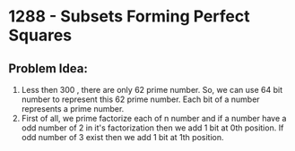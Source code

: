 # 1288 - Subsets Forming Perfect Squares
##  Problem Idea:

 1. Less then 300 , there are only 62 prime number. So, we can use 64 bit number to represent this 62 prime number. Each bit of a number represents a prime number.
 2. First of all, we prime factorize each of n number and if a number have a odd number of 2 in it's factorization then we add 1 bit at 0th position. If odd number of 3 exist then we add 1 bit at 1th position.


<!--stackedit_data:
eyJoaXN0b3J5IjpbLTE1NTE0OTAwMTNdfQ==
-->